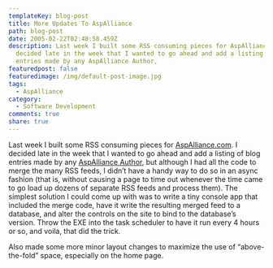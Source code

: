 ```yaml
---
templateKey: blog-post
title: More Updates To AspAlliance
path: blog-post
date: 2005-02-22T02:48:58.459Z
description: Last week I built some RSS consuming pieces for AspAlliance.com. I
  decided late in the week that I wanted to go ahead and add a listing of blog
  entries made by any AspAlliance Author,
featuredpost: false
featuredimage: /img/default-post-image.jpg
tags:
  - AspAlliance
category:
  - Software Development
comments: true
share: true
---
```

<!--StartFragment-->

Last week I built some RSS consuming pieces for [AspAlliance.com](http://aspalliance.com/). I decided late in the week that I wanted to go ahead and add a listing of blog entries made by any [AspAlliance Author](http://aspalliance.com/AuthorListing.aspx), but although I had all the code to merge the many RSS feeds, I didn’t have a handy way to do so in an async fashion (that is, without causing a page to time out whenever the time came to go load up dozens of separate RSS feeds and process them). The simplest solution I could come up with was to write a tiny console app that included the merge code, have it write the resulting merged feed to a database, and alter the controls on the site to bind to the database’s version. Throw the EXE into the task scheduler to have it run every 4 hours or so, and voila, that did the trick.

Also made some more minor layout changes to maximize the use of “above-the-fold” space, especially on the home page.

<!--EndFragment-->